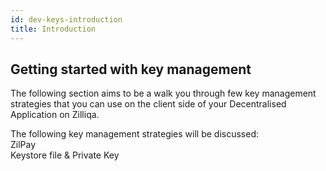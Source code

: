 ```yaml
---
id: dev-keys-introduction
title: Introduction
---
```

## Getting started with key management
The following section aims to be a walk you through few key management strategies that you can use on the client side of your Decentralised Application on Zilliqa.

The following key management strategies will be discussed:<br/>
ZilPay<br/>
Keystore file & Private Key
